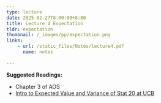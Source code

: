```yaml
---
type: lecture
date: 2025-02-27T8:00:00+8:00
title: Lecture 4 Expectation
tldr: expectation
thumbnail: /_images/pp/expectation.png
links: 
    - url: /static_files/Notes/lecture4.pdf
      name: notes

---
```

**Suggested Readings:**

- Chapter 3 of AOS
- [Intro to Expected Value and Variance of Stat 20 at UCB](https://stat20.berkeley.edu/fall-2024/3-generalization/05-ev-se/notes.html)


